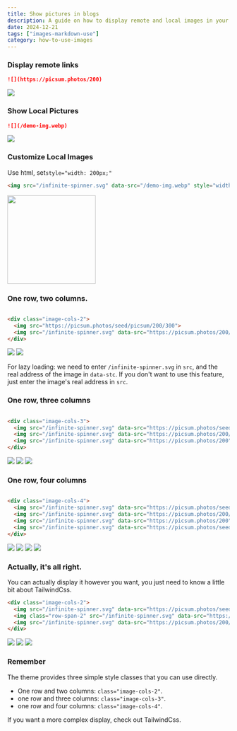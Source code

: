 ```yaml
---
title: Show pictures in blogs
description: A guide on how to display remote and local images in your blog posts, including customization and layout options.
date: 2024-12-21
tags: ["images-markdown-use"]
category: how-to-use-images
---
```


### Display remote links

```md
![](https://picsum.photos/200)
```

![](https://picsum.photos/200)

### Show Local Pictures

```md
![](/demo-img.webp)
```

![](/demo-img.webp)

### Customize Local Images

Use html, set`style="width: 200px;"`

```html
<img src="/infinite-spinner.svg" data-src="/demo-img.webp" style="width:200px;">
```

<img src="/infinite-spinner.svg" data-src="/demo-img.webp" style="width:200px;">

### One row, two columns.

```html

<div class="image-cols-2">
  <img src="https://picsum.photos/seed/picsum/200/300">
  <img src="/infinite-spinner.svg" data-src="https://picsum.photos/200/300">
</div>
```

<div class="image-cols-2">
  <img src="https://picsum.photos/seed/picsum/200/300">
  <img src="/infinite-spinner.svg" data-src="https://picsum.photos/200/300" >
</div>


For lazy loading: we need to enter `/infinite-spinner.svg` in `src`, and the real address of the image in `data-stc`. If you don't want to use this feature, just enter the image's real address in `src`.

### One row, three columns

```html

<div class="image-cols-3">
  <img src="/infinite-spinner.svg" data-src="https://picsum.photos/seed/picsum/200/300">
  <img src="/infinite-spinner.svg" data-src="https://picsum.photos/200/300">
  <img src="/infinite-spinner.svg" data-src="https://picsum.photos/200">
</div>
```

<div class="image-cols-3">
  <img src="/infinite-spinner.svg" data-src="https://picsum.photos/seed/picsum/200/300">
  <img src="/infinite-spinner.svg" data-src="https://picsum.photos/200/300" >
  <img src="/infinite-spinner.svg" data-src="https://picsum.photos/200" >
</div>

### One row, four columns

```html

<div class="image-cols-4">
  <img src="/infinite-spinner.svg" data-src="https://picsum.photos/seed/picsum/200/300">
  <img src="/infinite-spinner.svg" data-src="https://picsum.photos/200/300">
  <img src="/infinite-spinner.svg" data-src="https://picsum.photos/200">
  <img src="/infinite-spinner.svg" data-src="https://picsum.photos/seed/picsum/200/300">
</div>
```

<div class="image-cols-4">
  <img class="object-fill" src="/infinite-spinner.svg" data-src="https://picsum.photos/seed/picsum/200/300">
  <img class="object-fill" src="/infinite-spinner.svg" data-src="https://picsum.photos/200/300" >
  <img class="object-fill" src="/infinite-spinner.svg" data-src="https://picsum.photos/200" >
  <img src="/infinite-spinner.svg" data-src="https://picsum.photos/seed/picsum/200/300">
</div>

### Actually, it's all right.

You can actually display it however you want, you just need to know a little bit about TailwindCss.

```html
<div class="image-cols-2">
  <img src="/infinite-spinner.svg" data-src="https://picsum.photos/seed/picsum/200/300">
  <img class="row-span-2" src="/infinite-spinner.svg" data-src="https://picsum.photos/300/300.webp">
  <img src="/infinite-spinner.svg" data-src="https://picsum.photos/200/300">
</div>
```

<div class="image-cols-2">
<img src="/infinite-spinner.svg" class="object-fill" data-src="https://picsum.photos/seed/picsum/200/300">
<img class="row-span-2 object-fill" src="/infinite-spinner.svg" data-src="https://picsum.photos/200/200.jpg">
<img src="/infinite-spinner.svg" class="object-fill" data-src="https://picsum.photos/200">
</div>

### Remember

The theme provides three simple style classes that you can use directly.

+ One row and two columns: `class="image-cols-2"`.
+ one row and three columns: `class="image-cols-3"`.
+ one row and four columns: `class="image-cols-4"`.

If you want a more complex display, check out TailwindCss.